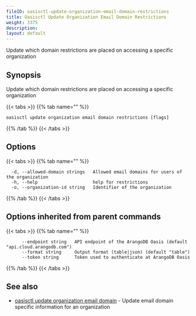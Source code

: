 ```yaml
---
fileID: oasisctl-update-organization-email-domain-restrictions
title: Oasisctl Update Organization Email Domain Restrictions
weight: 3375
description: 
layout: default
---
```

Update which domain restrictions are placed on accessing a specific organization

## Synopsis

Update which domain restrictions are placed on accessing a specific organization

{{< tabs >}}
{{% tab name="" %}}
```
oasisctl update organization email domain restrictions [flags]
```
{{% /tab %}}
{{< /tabs >}}

## Options

{{< tabs >}}
{{% tab name="" %}}
```
  -d, --allowed-domain strings   Allowed email domains for users of the organization
  -h, --help                     help for restrictions
  -o, --organization-id string   Identifier of the organization
```
{{% /tab %}}
{{< /tabs >}}

## Options inherited from parent commands

{{< tabs >}}
{{% tab name="" %}}
```
      --endpoint string   API endpoint of the ArangoDB Oasis (default "api.cloud.arangodb.com")
      --format string     Output format (table|json) (default "table")
      --token string      Token used to authenticate at ArangoDB Oasis
```
{{% /tab %}}
{{< /tabs >}}

## See also

* [oasisctl update organization email domain](oasisctl-update-organization-email-domain)	 - Update email domain specific information for an organization

